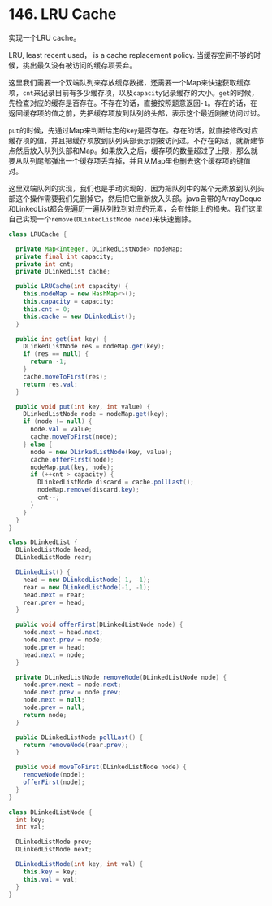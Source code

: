 # 146. LRU Cache

实现一个LRU cache。

LRU, least recent used， is a cache replacement policy. 当缓存空间不够的时候，挑出最久没有被访问的缓存项丢弃。

这里我们需要一个双端队列来存放缓存数据，还需要一个Map来快速获取缓存项，`cnt`来记录目前有多少缓存项，以及`capacity`记录缓存的大小。`get`的时候，先检查对应的缓存是否存在。不存在的话，直接按照题意返回`-1`。存在的话，在返回缓存项的值之前，先把缓存项放到队列的头部，表示这个最近刚被访问过过。

`put`的时候，先通过Map来判断给定的`key`是否存在。存在的话，就直接修改对应缓存项的值，并且把缓存项放到队列头部表示刚被访问过。不存在的话，就新建节点然后放入队列头部和Map。如果放入之后，缓存项的数量超过了上限，那么就要从队列尾部弹出一个缓存项丢弃掉，并且从Map里也删去这个缓存项的键值对。

这里双端队列的实现，我们也是手动实现的，因为把队列中的某个元素放到队列头部这个操作需要我们先删掉它，然后把它重新放入头部。java自带的ArrayDeque和LinkedList都会先遍历一遍队列找到对应的元素，会有性能上的损失。我们这里自己实现一个`remove(DLinkedListNode node)`来快速删除。


```java
class LRUCache {

  private Map<Integer, DLinkedListNode> nodeMap;
  private final int capacity;
  private int cnt;
  private DLinkedList cache;

  public LRUCache(int capacity) {
    this.nodeMap = new HashMap<>();
    this.capacity = capacity;
    this.cnt = 0;
    this.cache = new DLinkedList();
  }

  public int get(int key) {
    DLinkedListNode res = nodeMap.get(key);
    if (res == null) {
      return -1;
    }
    cache.moveToFirst(res);
    return res.val;
  }

  public void put(int key, int value) {
    DLinkedListNode node = nodeMap.get(key);
    if (node != null) {
      node.val = value;
      cache.moveToFirst(node);
    } else {
      node = new DLinkedListNode(key, value);
      cache.offerFirst(node);
      nodeMap.put(key, node);
      if (++cnt > capacity) {
        DLinkedListNode discard = cache.pollLast();
        nodeMap.remove(discard.key);
        cnt--;
      }
    }
  }
}

class DLinkedList {
  DLinkedListNode head;
  DLinkedListNode rear;

  DLinkedList() {
    head = new DLinkedListNode(-1, -1);
    rear = new DLinkedListNode(-1, -1);
    head.next = rear;
    rear.prev = head;
  }

  public void offerFirst(DLinkedListNode node) {
    node.next = head.next;
    node.next.prev = node;
    node.prev = head;
    head.next = node;
  }

  private DLinkedListNode removeNode(DLinkedListNode node) {
    node.prev.next = node.next;
    node.next.prev = node.prev;
    node.next = null;
    node.prev = null;
    return node;
  }

  public DLinkedListNode pollLast() {
    return removeNode(rear.prev);
  }

  public void moveToFirst(DLinkedListNode node) {
    removeNode(node);
    offerFirst(node);
  }
}

class DLinkedListNode {
  int key;
  int val;

  DLinkedListNode prev;
  DLinkedListNode next;

  DLinkedListNode(int key, int val) {
    this.key = key;
    this.val = val;
  }
}
```